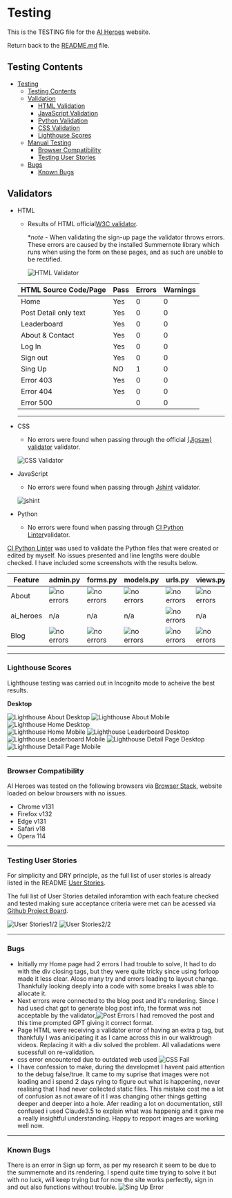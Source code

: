 # Testing

This is the TESTING file for the [AI Heroes](https://ai-heroes-blog-d4716b80dc08.herokuapp.com/) website.

Return back to the [README.md](README.md) file.

## Testing Contents  
  
- [Testing](#testing)
  - [Testing Contents](#testing-contents)
  - [Validation](#validation)
    - [HTML Validation](#html-validation)
    - [JavaScript Validation](#javascript-validation)
    - [Python Validation](#python-validation)
    - [CSS Validation](#css-validation)
    - [Lighthouse Scores](#lighthouse-scores)
  - [Manual Testing](#manual-testing)
    - [Browser Compatibility](#browser-compatibility)
    - [Testing User Stories](#testing-user-stories)
  - [Bugs](#bugs)
    - [Known Bugs](#known-bugs)


## Validators
- HTML
    - Results of HTML official[W3C validator](https://validator.w3.org/#validate_by_input).
      
      *<i>note</i> - When validating the sign-up page the validator throws errors. These errors are caused by the installed Summernote library which runs when using the form on these pages, and as such are unable to be rectified.

      ![HTML Validator](/documentation/testing/html_validator.png)

    | HTML Source Code/Page | Pass | Errors| Warnings
    | ---- | ------ | -------- | -------- |
    | Home | Yes | 0 |0
    | Post Detail only text | Yes | 0 |0
    | Leaderboard | Yes | 0 |0
    | About & Contact| Yes | 0 |0
    | Log In | Yes| 0 |0
    | Sign out | Yes | 0 |0
    | Sing Up | NO | 1 |0
    | Error 403 | Yes | 0 |0
    | Error 404 | Yes | 0 |0
    | Error 500 |  | 0 |0

  <hr>  

- CSS 
     - No errors were found when passing through the official [(Jigsaw) validator](https://jigsaw.w3.org/css-validator/) validator.

    ![CSS Validator ](/documentation/testing/css_validator_pass.png)

- JavaScript
    - No errors were found when passing through [Jshint](https://jshint.com/) validator.

    ![jshint](/documentation/testing/jshint_pass_.png)

- Python
    - No errors were found when passing through [CI Python Linter](https://pep8ci.herokuapp.com/#)validator.

[CI Python Linter](https://pep8ci.herokuapp.com/#) was used to validate the Python files that were created or edited by myself. No issues presented and line lengths were double checked. I have included some screenshots with the results below.

| Feature | admin.py | forms.py | models.py | urls.py | views.py |
|---------|----------|----------|-----------|---------|----------|
| About | ![no errors](documentation/testing/about_admin.png) | ![no errors](documentation/testing/about_forms.png) | ![no errors](documentation/testing/about_models.png) | ![no errors](documentation/testing/about_urls.png) | ![no errors](documentation/testing/about_views.png) |
| ai_heroes | n/a |n/a|n/a | ![no errors](documentation/testing/ai_heroes_urls.png)|n/a  |
| Blog | ![no errors](documentation/testing/blog_admin.png) | ![no errors](documentation/testing/blog_forms.png) | ![no errors](documentation/testing/blog_models.png) | ![no errors](documentation/testing/blog_urls.png) | ![no errors](documentation/testing/blog_views.png) |
<hr>
  
   
### Lighthouse Scores

Lighthouse testing was carried out in Incognito mode to acheive the best results.

**Desktop**  

![Lighthouse About Desktop](documentation/testing/about_web_lh.png)
![Lighthouse About Mobile](documentation/testing/about_mob_lh.png)
![Lighthouse Home Desktop](documentation/testing/main_web_lh.png)  
![Lighthouse Home Mobile](documentation/testing/main_mob_lh.png) 
![Lighthouse Leaderboard Desktop](documentation/testing/leaderboard_web_lh.png)
![Lighthouse Leaderboard Mobile](documentation/testing/leaderboard_mob_lh.png)
![Lighthouse Detail Page Desktop](documentation/testing/post_detail_web_lh.png)  
![Lighthouse Detail Page Mobile](documentation/testing/post_detail_mob_lh.png)  

<hr>  

### Browser Compatibility

AI Heroes was tested on the following browsers via [Browser Stack](https://live.browserstack.com/), website loaded on below browsers with no issues. 

- Chrome v131
- Firefox v132
- Edge v131
- Safari v18
- Opera 114

<hr>

### Testing User Stories
For simplicity and DRY principle, as the full list of user stories is already listed in the README [User Stories](README.md#user-stories). 

The full list of User Stories detailed inforamtion with each feature checked and tested making sure acceptance criteria were met can be acessed via [Github Project Board](https://github.com/users/monika-mak/projects/4/views/1).

![User Stories1/2](/documentation/user_story_1.png)
![User Stories2/2](/documentation/user_story_2.png)

<hr>

### Bugs
  
- Initially my Home page had 2 errors I had trouble to solve, It had to do with the div closing tags, but they were quite tricky since using forloop made it less clear. Aloso many try and errors leading to layout change. Thankfully looking deeply into a code with some breaks I was able to allocate it. 
- Next errors were connected to the blog post and it's rendering. Since I had used chat gpt to generate blog post info, the format was not acceptable by the validator,![Post Errors](/documentation/testing/errors_post_detail.png) I had removed the post and this time prompted GPT giving it correct format.  
- Page HTML were receiving a validator error of having an extra p tag, but thankfuly I was anicipating it as I came across this in our walktrough videos. Replacing it with a div solved the problem.  All valiadations were sucessfull on re-validation. 
- css error encountered due to outdated web used ![CSS Fail](/documentation/testing/css_validator_fail.png)
- I have confession to make, during the developmet I havent paid attention to the debug false/true. It came to my suprise that images were not loading and i spend 2 days rying to figure out what is happening, never realising that I had never collected static files. This mistake cost me a lot of confusion as not aware of it I was changing other things getting deeper and deeper into a hole. Afer reading a lot on documentation, still confused i used Claude3.5 to explain what was happenig and it gave me a really insightful understanding. Happy to repport images are working well now.  

<hr>

 ### Known Bugs 
 There is an error in Sign up form, as per my research it seem to be due to the summernote and its rendering. I spend quite time trying to solve it but with no luck, will keep trying but for now the site works perfectly, sign in and out also functions without trouble. 
 ![Sing Up Error](/documentation/testing/errors_sing_up.png)
 
